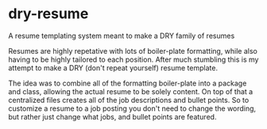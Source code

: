 # dry-resume
A resume templating system meant to make a DRY family of resumes

Resumes are highly repetative with lots of boiler-plate formatting, 
while also having to be highly tailored to each position. After much
stumbling this is my attempt to make a DRY (don't repeat yourself) resume 
template. 


The idea was to combine all of the formatting boiler-plate into a package and class,
allowing the actual resume to be solely content. On top of that a centralized files
creates all of the job descriptions and bullet points. So to customize a resume to a 
job posting you don't need to change the wording, but rather just change what jobs,
and bullet points are featured.

